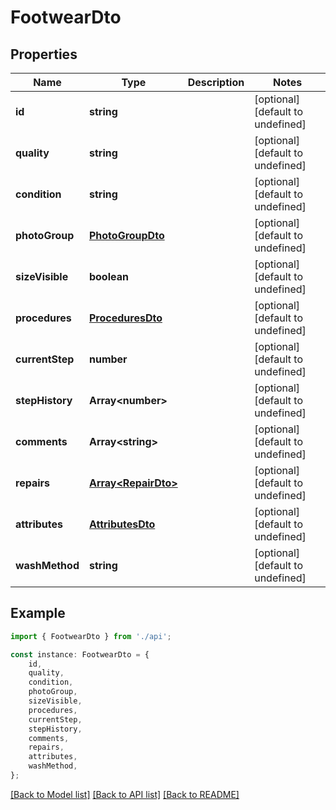 # FootwearDto


## Properties

Name | Type | Description | Notes
------------ | ------------- | ------------- | -------------
**id** | **string** |  | [optional] [default to undefined]
**quality** | **string** |  | [optional] [default to undefined]
**condition** | **string** |  | [optional] [default to undefined]
**photoGroup** | [**PhotoGroupDto**](PhotoGroupDto.md) |  | [optional] [default to undefined]
**sizeVisible** | **boolean** |  | [optional] [default to undefined]
**procedures** | [**ProceduresDto**](ProceduresDto.md) |  | [optional] [default to undefined]
**currentStep** | **number** |  | [optional] [default to undefined]
**stepHistory** | **Array&lt;number&gt;** |  | [optional] [default to undefined]
**comments** | **Array&lt;string&gt;** |  | [optional] [default to undefined]
**repairs** | [**Array&lt;RepairDto&gt;**](RepairDto.md) |  | [optional] [default to undefined]
**attributes** | [**AttributesDto**](AttributesDto.md) |  | [optional] [default to undefined]
**washMethod** | **string** |  | [optional] [default to undefined]

## Example

```typescript
import { FootwearDto } from './api';

const instance: FootwearDto = {
    id,
    quality,
    condition,
    photoGroup,
    sizeVisible,
    procedures,
    currentStep,
    stepHistory,
    comments,
    repairs,
    attributes,
    washMethod,
};
```

[[Back to Model list]](../README.md#documentation-for-models) [[Back to API list]](../README.md#documentation-for-api-endpoints) [[Back to README]](../README.md)
